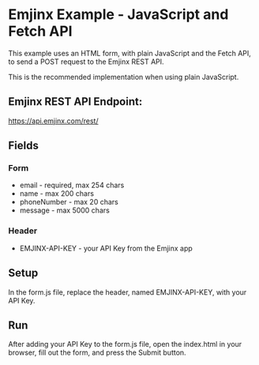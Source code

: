 # Emjinx Example - JavaScript and Fetch API

This example uses an HTML form, with plain JavaScript and the Fetch API, to send a POST request to the Emjinx REST API.

This is the recommended implementation when using plain JavaScript.

## Emjinx REST API Endpoint:

https://api.emjinx.com/rest/

## Fields

### Form

- email - required, max 254 chars
- name - max 200 chars
- phoneNumber - max 20 chars
- message - max 5000 chars

### Header

- EMJINX-API-KEY - your API Key from the Emjinx app

## Setup

In the form.js file, replace the header, named EMJINX-API-KEY, with your API Key.

## Run

After adding your API Key to the form.js file, open the index.html in your browser, fill out the form, and press the Submit button.
